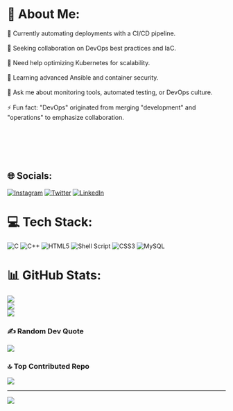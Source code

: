 # 💫 About Me:
🔭 Currently automating deployments with a CI/CD pipeline.<br><br>👯 Seeking collaboration on DevOps best practices and IaC.<br><br>🤝 Need help optimizing Kubernetes for scalability.<br><br>🌱 Learning advanced Ansible and container security.<br><br>💬 Ask me about monitoring tools, automated testing, or DevOps culture.<br><br>⚡ Fun fact: "DevOps" originated from merging "development" and "operations" to emphasize collaboration.<br><br><br><br><br><br>


## 🌐 Socials:
[![Instagram](https://img.shields.io/badge/Instagram-%23E4405F.svg?logo=Instagram&logoColor=white)](https://instagram.com/aprvsng)  [![Twitter](https://img.shields.io/badge/Twitter-%231DA1F2.svg?logo=Twitter&logoColor=white)](https://twitter.com/Apurvasingh2992) [![LinkedIn](https://img.shields.io/badge/LinkedIn-%230077B5.svg?logo=linkedin&logoColor=white)](https://linkedin.com/in/apurva-singh-0a3703250) 

# 💻 Tech Stack:
![C](https://img.shields.io/badge/c-%2300599C.svg?style=for-the-badge&logo=c&logoColor=white) ![C++](https://img.shields.io/badge/c++-%2300599C.svg?style=for-the-badge&logo=c%2B%2B&logoColor=white) ![HTML5](https://img.shields.io/badge/html5-%23E34F26.svg?style=for-the-badge&logo=html5&logoColor=white) ![Shell Script](https://img.shields.io/badge/shell_script-%23121011.svg?style=for-the-badge&logo=gnu-bash&logoColor=white) ![CSS3](https://img.shields.io/badge/css3-%231572B6.svg?style=for-the-badge&logo=css3&logoColor=white) ![MySQL](https://img.shields.io/badge/mysql-%2300000f.svg?style=for-the-badge&logo=mysql&logoColor=white)
# 📊 GitHub Stats:
![](https://github-readme-stats.vercel.app/api?username=aprvsng&theme=dark&hide_border=true&include_all_commits=true&count_private=true)<br/>
![](https://github-readme-streak-stats.herokuapp.com/?user=aprvsng&theme=dark&hide_border=true)<br/>
![](https://github-readme-stats.vercel.app/api/top-langs/?username=aprvsng&theme=dark&hide_border=true&include_all_commits=true&count_private=true&layout=compact)

### ✍️ Random Dev Quote
![](https://quotes-github-readme.vercel.app/api?type=horizontal&theme=radical)

### 🔝 Top Contributed Repo
![](https://github-contributor-stats.vercel.app/api?username=aprvsng&limit=5&theme=dark&combine_all_yearly_contributions=true)

---
[![](https://visitcount.itsvg.in/api?id=aprvsng&icon=0&color=0)](https://visitcount.itsvg.in)

<!-- Proudly created with GPRM ( https://gprm.itsvg.in ) -->

